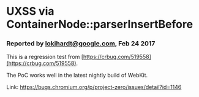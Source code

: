 # UXSS via ContainerNode::parserInsertBefore

### Reported by lokihardt@google.com, Feb 24 2017

This is a regression test from [https://crbug.com/519558](https://crbug.com/519558).

The PoC works well in the latest nightly build of WebKit.

Link: https://bugs.chromium.org/p/project-zero/issues/detail?id=1146
